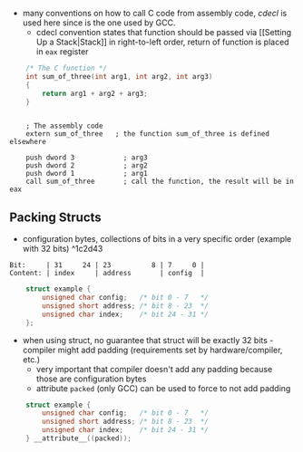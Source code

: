 - many conventions on how to call C code from assembly code, *cdecl* is used here since is the one used by GCC.
	- cdecl convention states that function should be passed via [[Setting Up a Stack|Stack]] in right-to-left order, return of function is placed in `eax` register
```C
    /* The C function */
    int sum_of_three(int arg1, int arg2, int arg3)
    {
        return arg1 + arg2 + arg3;
    }
```
```x86asm

    ; The assembly code
    extern sum_of_three   ; the function sum_of_three is defined elsewhere

    push dword 3            ; arg3
    push dword 2            ; arg2
    push dword 1            ; arg1
    call sum_of_three       ; call the function, the result will be in eax
```
## Packing Structs
- configuration bytes, collections of bits in a very specific order (example with 32 bits) ^1c2d43
```
Bit:     | 31     24 | 23          8 | 7     0 |
Content: | index     | address       | config  |
```
```C
    struct example {
        unsigned char config;   /* bit 0 - 7   */
        unsigned short address; /* bit 8 - 23  */
        unsigned char index;    /* bit 24 - 31 */
    };
```
- when using struct, no guarantee that struct will be exactly 32 bits - compiler might add padding (requirements set by hardware/compiler, etc.)
	- very important that compiler doesn't add any padding because those are configuration bytes
	- attribute `packed` (only GCC) can be used to force to not add padding
```C
    struct example {
        unsigned char config;   /* bit 0 - 7   */
        unsigned short address; /* bit 8 - 23  */
        unsigned char index;    /* bit 24 - 31 */
    } __attribute__((packed));
```
